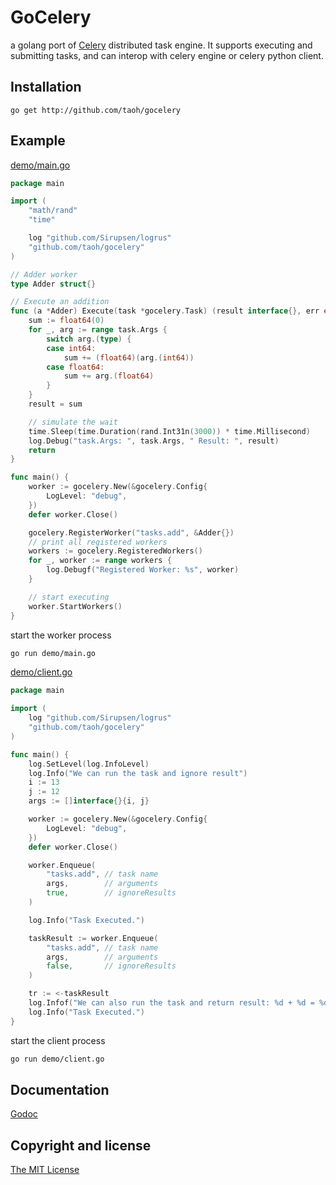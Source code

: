 # GoCelery

a golang port of [Celery](http://www.celeryproject.org/) distributed task engine. It supports executing and submitting tasks, and can interop with celery engine or celery python client.


## Installation

```
go get http://github.com/taoh/gocelery
```

## Example
[demo/main.go](https://github.com/taoh/gocelery/blob/master/demo/main.go)

```go
package main

import (
	"math/rand"
	"time"

	log "github.com/Sirupsen/logrus"
	"github.com/taoh/gocelery"
)

// Adder worker
type Adder struct{}

// Execute an addition
func (a *Adder) Execute(task *gocelery.Task) (result interface{}, err error) {
	sum := float64(0)
	for _, arg := range task.Args {
		switch arg.(type) {
		case int64:
			sum += (float64)(arg.(int64))
		case float64:
			sum += arg.(float64)
		}
	}
	result = sum

	// simulate the wait
	time.Sleep(time.Duration(rand.Int31n(3000)) * time.Millisecond)
	log.Debug("task.Args: ", task.Args, " Result: ", result)
	return
}

func main() {
	worker := gocelery.New(&gocelery.Config{
		LogLevel: "debug",
	})
	defer worker.Close()

	gocelery.RegisterWorker("tasks.add", &Adder{})
	// print all registered workers
	workers := gocelery.RegisteredWorkers()
	for _, worker := range workers {
		log.Debugf("Registered Worker: %s", worker)
	}

	// start executing
	worker.StartWorkers()
}
```
start the worker process

```bash
go run demo/main.go
```


[demo/client.go](https://github.com/taoh/gocelery/blob/master/demo/main.go)

```go
package main

import (
	log "github.com/Sirupsen/logrus"
	"github.com/taoh/gocelery"
)

func main() {
	log.SetLevel(log.InfoLevel)
	log.Info("We can run the task and ignore result")
	i := 13
	j := 12
	args := []interface{}{i, j}

	worker := gocelery.New(&gocelery.Config{
		LogLevel: "debug",
	})
	defer worker.Close()

	worker.Enqueue(
		"tasks.add", // task name
		args,        // arguments
		true,        // ignoreResults
	)

	log.Info("Task Executed.")

	taskResult := worker.Enqueue(
		"tasks.add", // task name
		args,        // arguments
		false,       // ignoreResults
	)

	tr := <-taskResult
	log.Infof("We can also run the task and return result: %d + %d = %d", i, j, int64(tr.Result.(float64)))
	log.Info("Task Executed.")
}
```
start the client process

```bash
go run demo/client.go
```

## Documentation
[Godoc](http://godoc.org/github.com/taoh/gocelery)

## Copyright and license
[The MIT License](https://github.com/taoh/gocelery/blob/master/LICENSE)
